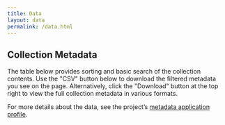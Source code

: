 ```yaml
---
title: Data
layout: data
permalink: /data.html
---
```


## Collection Metadata

The table below provides sorting and basic search of the collection contents. 
Use the "CSV" button below to download the filtered metadata you see on the page. 
Alternatively, click the "Download" button at the top right to view the full collection metadata in various formats. 

For more details about the data, see the project’s [metadata application profile](metadata-profile.html).
